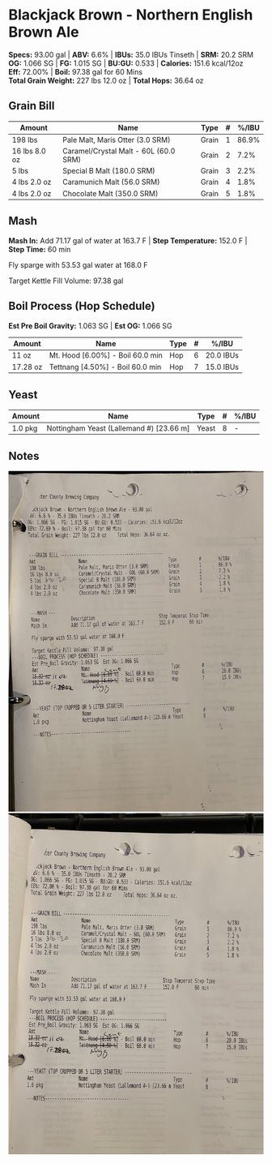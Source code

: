 
# Blackjack Brown - Northern English Brown Ale
**Specs:** 93.00 gal | **ABV:** 6.6% | **IBUs:** 35.0 IBUs Tinseth | **SRM:** 20.2 SRM  
**OG:** 1.066 SG | **FG:** 1.015 SG | **BU:GU:** 0.533 | **Calories:** 151.6 kcal/12oz  
**Eff:** 72.00% | **Boil:** 97.38 gal for 60 Mins  
**Total Grain Weight:** 227 lbs 12.0 oz | **Total Hops:** 36.64 oz

## Grain Bill
| Amount        | Name                                  | Type  | #   | %/IBU |
| ------------- | ------------------------------------- | ----- | --- | ----- |
| 198 lbs       | Pale Malt, Maris Otter (3.0 SRM)      | Grain | 1   | 86.9% |
| 16 lbs 8.0 oz | Caramel/Crystal Malt - 60L (60.0 SRM) | Grain | 2   | 7.2%  |
| 5 lbs         | Special B Malt (180.0 SRM)            | Grain | 3   | 2.2%  |
| 4 lbs 2.0 oz  | Caramunich Malt (56.0 SRM)            | Grain | 4   | 1.8%  |
| 4 lbs 2.0 oz  | Chocolate Malt (350.0 SRM)            | Grain | 5   | 1.8%  |

## Mash
**Mash In:** Add 71.17 gal of water at 163.7 F | **Step Temperature:** 152.0 F | **Step Time:** 60 min

Fly sparge with 53.53 gal water at 168.0 F

Target Kettle Fill Volume: 97.38 gal

## Boil Process (Hop Schedule)
**Est Pre Boil Gravity:** 1.063 SG | **Est OG:** 1.066 SG

| Amount   | Name                             | Type | #   | %/IBU     |
| -------- | -------------------------------- | ---- | --- | --------- |
| 11 oz    | Mt. Hood [6.00%] - Boil 60.0 min | Hop  | 6   | 20.0 IBUs |
| 17.28 oz | Tettnang [4.50%] - Boil 60.0 min | Hop  | 7   | 15.0 IBUs |

## Yeast
| Amount  | Name                                     | Type  | #   | %/IBU |
| ------- | ---------------------------------------- | ----- | --- | ----- |
| 1.0 pkg | Nottingham Yeast (Lallemand #) [23.66 m] | Yeast | 8   | -     |

## Notes

![](../assets/media/BlackjackBrown.jpg)![](../assets/media/BlackjackBrown2.jpg)
